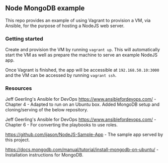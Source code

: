 ## Node MongoDB example

This repo provides an example of using Vagrant to provision a VM, via Ansible, for the purpose of hosting a NodeJS web server.

### Getting started

Create and provision the VM by running `vagrant up`. This will automatically start the VM as well as prepare the machine to serve an example NodeJS app.

Once Vagrant is finished, the app will be accessible at `192.168.50.10:3000` and the VM can be accessed by running `vagrant ssh`.

### Resources

Jeff Geerling's Ansible for DevOps https://www.ansiblefordevops.com/ - Chapter 4 - Adapted to run on an Ubuntu box. Added MongoDB setup and cloning/serving of the below repository. 

Jeff Geerling's Ansible for DevOps https://www.ansiblefordevops.com/ - Chapter 6 - For converting the playbooks to use roles.

https://github.com/ijason/NodeJS-Sample-App - The sample app served by this project.

https://docs.mongodb.com/manual/tutorial/install-mongodb-on-ubuntu/ - Installation instructions for MongoDB.